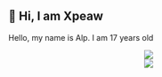 ## 🎉 Hi, I am Xpeaw
Hello, my name is Alp. I am 17 years old

<div align="center">
    <img src="https://komarev.com/ghpvc/?username=Xpeawxdd&color=dc143c"/>
</div>

<div align="center">
    <a href="https://discord.com/users/989164376877592687" title="Discord Profile"><img src="https://lanyard-profile-readme.vercel.app/api/989164376877592687/"></a>
</div>

